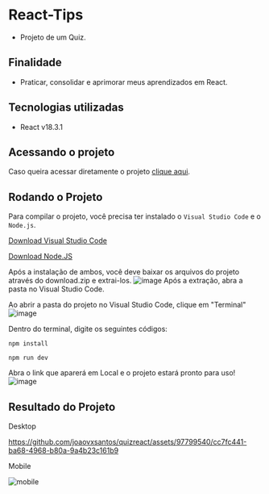 # React-Tips
* Projeto de um Quiz.
## Finalidade
* Praticar, consolidar e aprimorar meus aprendizados em React.
## Tecnologias utilizadas
* React v18.3.1
## Acessando o projeto
Caso queira acessar diretamente o projeto [clique aqui](https://react-quiz-rq.netlify.app/).
## Rodando o Projeto
Para compilar o projeto, você precisa ter instalado o ```Visual Studio Code``` e o ```Node.js```.  

[Download Visual Studio Code](https://code.visualstudio.com/download)      

[Download Node.JS](https://nodejs.org/en/download/current)

Após a instalação de ambos, você deve baixar os arquivos do projeto através do download.zip e extrai-los.
![image](https://github.com/joaovxsantos/quizreact/assets/97799540/fb097d71-8598-4644-bd05-a6a13084b0b3)
Após a extração, abra a pasta no Visual Studio Code.

Ao abrir a pasta do projeto no Visual Studio Code, clique em "Terminal"
![image](https://github.com/joaovxsantos/todo/assets/97799540/e6954f4b-aec7-4273-a5bb-5427653d9463)  

Dentro do terminal, digite os seguintes códigos:  
```
npm install
```

```
npm run dev
```
Abra o link que aparerá em Local e o projeto estará pronto para uso!    
![image](https://github.com/joaovxsantos/React-Tips/assets/97799540/2b3084c0-3a41-45f5-8372-d5da93e95763)


## Resultado do Projeto

Desktop  




https://github.com/joaovxsantos/quizreact/assets/97799540/cc7fc441-ba68-4968-b80a-9a4b23c161b9  



Mobile  

![mobile](https://github.com/joaovxsantos/quizreact/assets/97799540/a9ab3eea-f4e8-4c58-9c59-7375576294a6)





